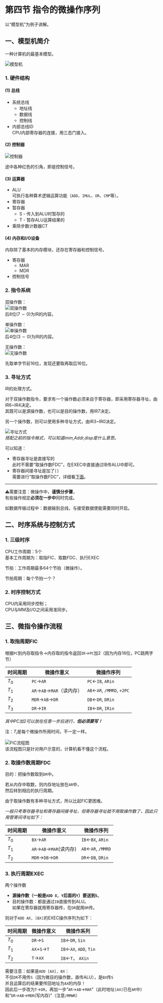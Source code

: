 # 第四节 指令的微操作序列

以“模型机”为例子讲解。

## 一、模型机简介

一种计算机的最基本模型。

![模型机](images/6.3-CPU-4--05-09_10-11-58.png)  

### 1. 硬件结构

#### (1) 总线

* 系统总线
  * 地址线
  * 数据线
  * 控制线
* 内部总线ID  
  CPU内部寄存器的连接，用三态门接入。

#### (2) 控制器

![控制器](images/6.3-CPU-4--05-09_10-13-20.png)  

途中各种红色的引角，即是控制信号。

#### (3) 运算器

* ALU  
  可执行各种算术逻辑运算功能（`ADD`、`IMUL`、`OR`、`CMP`等）。
* 寄存器
* 暂存器
  * S - 传入到ALU时暂存的
  * T - 暂存ALU运算结果的
* 乘除步数计数器CT

#### (4) 内存和I/O设备

内存除了基本的内存模块，还存在寄存器和控制信号。

* 寄存器
  * MAR
  * MDR
* 控制信号

### 2. 指令系统

双操作数：  
![双操作数](images/6.3-CPU-4--05-09_10-33-42.png)  
后8位($7\sim0$)为IR的内容。

单操作数：  
![单操作数](images/6.3-CPU-4--05-09_10-34-34.png)  
后4位($3\sim0$)为IR的内容。

无操作数：  
![无操作数](images/6.3-CPU-4--05-09_10-35-19.png)

先取单字节前16位，发现还要取再取后16位。

### 3. 寻址方式

IR的处理方式。

对于双操作数指令，要求有一个操作数必须来自于寄存器，即采用寄存器寻址，由IR6~IR4决定。  
其既可以是源操作数，也可以是目的操作数，用IR7决定。

另一个操作数，则可以使用多种寻址方式，由IR3~IR0决定。

![寻址方式](images/6.3-CPU-4--05-09_10-38-56.png)  
*搭配之前的指令格式，可以知道imm,Addr,disp是什么意思。*

可以知道：

* 寄存器寻址是直接写的  
  此时不需要“取操作数FDC”，在EXEC中直接通过IB传ALU中即可。
* 寄存器间接寻址是加了`[]`  
  需要进行“取操作数FDC”，详细看[下面](#2-取操作数周期fdc)。

---

⚠需要注意：微操作中，**谨慎分步骤**，  
有些操作规定**必须在一步中**同时完成。

如数据传输过程中：数据输到总线，与接受数据使能需要同时开启。

## 二、时序系统与控制方式

### 1. 三级时序

CPU工作周期：5个  
基本工作周期为：取指FIC、取数FDC、执行EXEC

节拍：工作周期最多64个节拍（微操作）。

节拍周期：每个节拍一个？

### 2. 时序控制方式

CPU内采用同步控制；  
CPU与MM及I/O之间采用准同步。

## 三、微指令操作流程

### 1. 取指周期FIC

根据`PC`到内存取指令→内存取的指令返回`IR`→`PC`加2（因为内存16位，PC跳两字节）

| 时间周期 | 微操作意义                | 微操作序列                 |
| -------- | ------------------------- | -------------------------- |
| $T_0$    | `PC`→`AR`                 | `PC`←`IB`, `ARin`          |
| $T_1$    | `AR`→`AB`→`MAR`（读内存） | `AB`←`AR`, `/MMRD`, `+2PC` |
| $T_2$    | `MDR`→`AB`→`DR`           | `DB`←`DR`, `DRin`          |
| $T_3$    | `DR`→`IR`                 | `IB`←`DR`, `IRin`          |

*其中PC加2可以放在任意一步后进行，**但必须要写！***

注：$T_i$是每个微操作所用时间，不一定一样。

![FIC流程图](images/6.3-CPU-4--05-12_09-04-49.png)  
该流程图只是针对用户示意的，计算机看不懂这个流程。

### 2. 取操作数周期FDC

目的：把操作数取到`DR`中。

若从内存中取数，则内存地址放在`AR`中，  
然后转到相应的执行周期。

由于取操作数有多种寻址方式，所以比起FIC更困难。

*一般只考寄存器寻址和寄存器间接寻址，但寄存器寻址就不用取操作数了，因此只用管寄间寻址如下：*

| 时间周期 | 微操作意义      | 微操作序列         |
| -------- | --------------- | ------------------ |
| $T_0$    | `BX`→`AR`       | `IB`←`BX`, `ARin`  |
| $T_1$    | `AR`→`AB`→`MAR`(读内存) | `AB`←`AR`, `/MMRD` |
| $T_2$    | `MDR`→`DB`→`DR` | `DR`←`DB`, `DRin`  |

### 3. 执行周期EXEC

两个操作数

* **源操作数（一般是`ADD X, Y`后面的`Y`）要送到`S`**。
* 目的操作数：都是通过`IB`直接传到ALU。  
  如果在寄存器就用寄存器传，在`DR`就用`DR`传。

则对于`ADD AX, [BX]`的EXEC操作序列为如下：

| 时间周期 | 微操作意义 | 微操作系列         |
| -------- | ------------ | ----------------------- |
| $T_0$    | `DR`→`S`     | `IB`←`DR`, `Sin`      |
| $T_1$    | `AX`+`S`→`T` | `IB`←`AX`, `ADD`, `Tin` |
| $T_2$    | `T`→`AX`     | `IB`←`T`， `AXin`    |

需要注意：如果是`ADD [AX], BX`：  
不仅`DR`不用传`S`（因为微目的操作数，直传ALU），是`BX`传`S`  
并且运算后的结果要传回地址为`AX`的内存！  
因此后一步改为`T`→`DR`，再加一步“`AR`→`AB`→`MAR`”（此时地址`[AX]`已在`AR`中）和“`DR`→`AB`→`MDR`(写内存)”（注意`/MMWR`）
